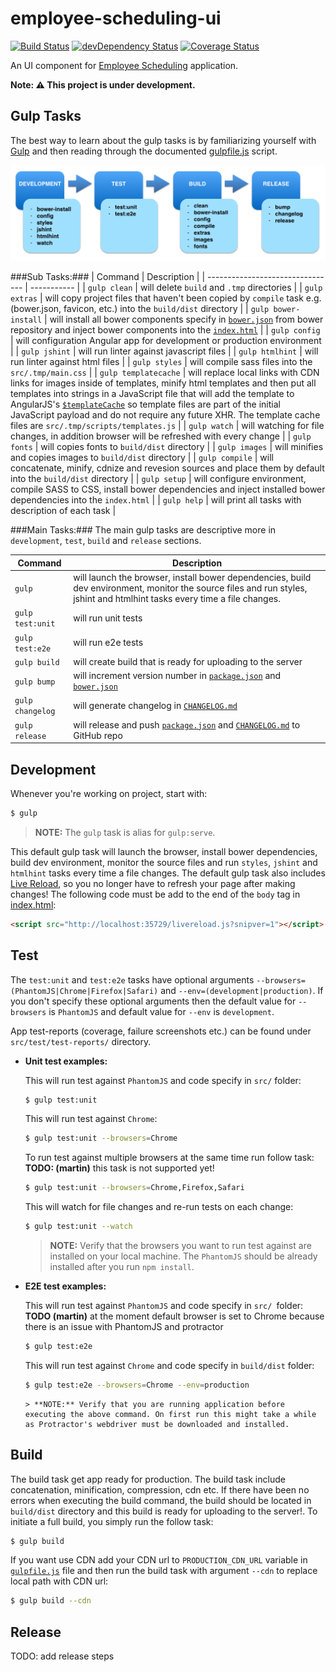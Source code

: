 employee-scheduling-ui
======================
[![Build Status](https://secure.travis-ci.org/martinmicunda/employee-scheduling-ui.png)](http://travis-ci.org/martinmicunda/employee-scheduling-ui) [![devDependency Status](https://david-dm.org/martinmicunda/employee-scheduling-ui/dev-status.png)](https://david-dm.org/martinmicunda/employee-scheduling-ui#info=devDependencies) [![Coverage Status](https://coveralls.io/repos/martinmicunda/employee-scheduling-ui/badge.png?branch=master)](https://coveralls.io/r/martinmicunda/employee-scheduling-ui?branch=master)

An UI component for [Employee Scheduling](https://github.com/martinmicunda/employee-scheduling) application.

**Note: :warning: This project is under development.**

## Gulp Tasks
The best way to learn about the gulp tasks is by familiarizing yourself with [Gulp](http://gulpjs.com/) and then reading through the documented [gulpfile.js](gulpfile.js) script.

![Gulp Workflow](gulp-workflow.png "Gulp Workflow")

###Sub Tasks:###
| Command                          | Description | 
| -------------------------------- | ----------- | 
| `gulp clean` | will delete `build` and `.tmp` directories | 
| `gulp extras` | will copy project files that haven't been copied by `compile` task e.g. (bower.json, favicon, etc.) into the `build/dist` directory | 
| `gulp bower-install` | will install all bower components specify in [`bower.json`](bower.json) from bower repository and inject bower components into the [`index.html`](src/index.html) | 
| `gulp config` | will configuration Angular app for development or production environment |
| `gulp jshint` | will run linter against javascript files |
| `gulp htmlhint` | will run linter against html files | 
| `gulp styles` | will compile sass files into the `src/.tmp/main.css` |
| `gulp templatecache` | will replace local links with CDN links for images inside of templates, minify html templates and then put all templates into strings in a JavaScript file that will add the template to AngularJS's [`$templateCache`](http://docs.angularjs.org/api/ng.$templateCache) so template files are part of the initial JavaScript payload and do not require any future XHR. The template cache files are `src/.tmp/scripts/templates.js` |
| `gulp watch` |  will watching for file changes, in addition browser will be refreshed with every change | 
| `gulp fonts` | will copies fonts to `build/dist` directory |
| `gulp images` | will minifies and copies images to `build/dist` directory |
| `gulp compile` | will concatenate, minify, cdnize and revesion sources and place them by default into the `build/dist` directory | 
| `gulp setup` | will configure environment, compile SASS to CSS, install bower dependencies and inject installed bower dependencies into the `index.html` |
| `gulp help` | will print all tasks with description of each task | 

###Main Tasks:###
The main gulp tasks are descriptive more in `development`, `test`, `build` and `release` sections.

| Command                          | Description | 
| -------------------------------- | ----------- |
| `gulp` | will launch the browser, install bower dependencies, build dev environment, monitor the source files and run styles, jshint and htmlhint tasks every time a file changes. |
| `gulp test:unit` | will run unit tests |
| `gulp test:e2e` | will run e2e tests |
| `gulp build` | will create build that is ready for uploading to the server |
| `gulp bump` | will increment version number in [`package.json`](package.json) and [`bower.json`](bower.json)|
| `gulp changelog` | will generate changelog in [`CHANGELOG.md`](CHANGELOG.md) |
| `gulp release` | will release and push [`package.json`](package.json) and [`CHANGELOG.md`](CHANGELOG.md) to GitHub repo | 

## Development
Whenever you're working on project, start with:

```bash
$ gulp 
```
> **NOTE:** The `gulp` task is alias for `gulp:serve`.

This default gulp task will launch the browser, install bower dependencies, build dev environment, monitor the source files and run `styles`, `jshint` and `htmlhint` tasks every time a file changes. The default gulp task also includes [Live Reload](http://livereload.com/), so you no longer have to refresh your page after making changes! The following code must be add to the end of the `body` tag in [index.html](src/index.html):

```html
<script src="http://localhost:35729/livereload.js?snipver=1"></script>
```

## Test
The `test:unit` and `test:e2e` tasks have optional arguments `--browsers=(PhantomJS|Chrome|Firefox|Safari)` and `--env=(development|production)`. If you don't specify these optional arguments then the default value for `--browsers` is `PhantomJS` and default value for `--env` is `development`.

App test-reports (coverage, failure screenshots etc.) can be found under `src/test/test-reports/` directory.

* **Unit test examples:**

   This will run test against `PhantomJS` and code specify in `src/` folder:
   ```bash
   $ gulp test:unit
   ```
   This will run test against `Chrome`:
   ```bash
   $ gulp test:unit --browsers=Chrome 
   ```
   To run test against multiple browsers at the same time run follow task:
   **TODO: (martin)** this task is not supported yet!
   ```bash
   $ gulp test:unit --browsers=Chrome,Firefox,Safari 
   ```
     This will watch for file changes and re-run tests on each change:
   ```bash
   $ gulp test:unit --watch
   ```
   > **NOTE:** Verify that the browsers you want to run test against are installed on your local machine. The `PhantomJS` should be already installed after you run `npm install`.

* **E2E test examples:**

   This will run test against `PhantomJS`  and code specify in `src/ `folder:
   **TODO (martin)** at the moment default browser is set to Chrome because there is an issue with PhantomJS and protractor
   ```bash
   $ gulp test:e2e
   ```
   
   This will run test against `Chrome`  and code specify in `build/dist` folder:
   ```bash
   $ gulp test:e2e --browsers=Chrome --env=production
   ```    
   
      > **NOTE:** Verify that you are running application before executing the above command. On first run this might take a while as Protractor's webdriver must be downloaded and installed.

## Build
The build task get app ready for production. The build task include concatenation, minification, compression, cdn etc. If there have been no errors when executing the build command, the build should be located in `build/dist` directory and this build is ready for uploading to the server!. To initiate a full build, you simply run the follow task:
```bash
$ gulp build
```

If you want use CDN add your CDN url to `PRODUCTION_CDN_URL` variable in [`gulpfile.js`](gulpfile.js) file and then run the build task with argument `--cdn` to replace local path with CDN url: 
```bash
$ gulp build --cdn
```

## Release
TODO: add release steps
